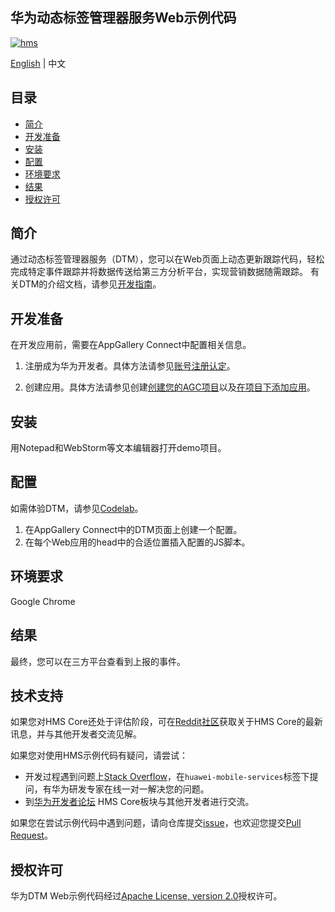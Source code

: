 ## 华为动态标签管理器服务Web示例代码

[![hms](https://img.shields.io/badge/hms-dtm-brightgreen)](https://developer.huawei.com/consumer/en/doc/development/HMS-References/3021004) 

[English](https://github.com/HMS-Core/hms-dtm-demo-web/blob/master/README.md) | 中文

## 目录

 * [简介](#简介)
 * [开发准备](#开发准备)
 * [安装](#安装)
 * [配置](#配置)
 * [环境要求](#环境要求)
 * [结果](#结果)
 * [授权许可](#授权许可)

## 简介
通过动态标签管理器服务（DTM），您可以在Web页面上动态更新跟踪代码，轻松完成特定事件跟踪并将数据传送给第三方分析平台，实现营销数据随需跟踪。
有关DTM的介绍文档，请参见[开发指南](https://developer.huawei.com/consumer/cn/doc/development/HMSCore-Guides/introduction-0000001050043907)。

## 开发准备
在开发应用前，需要在AppGallery Connect中配置相关信息。
1. 注册成为华为开发者。具体方法请参见[账号注册认定](https://developer.huawei.com/consumer/cn/doc/20300)。

2. 创建应用。具体方法请参见创建[创建您的AGC项目](https://developer.huawei.com/consumer/cn/doc/development/AppGallery-connect-Guides/agc-get-started-web#h1-1594605371607)以及[在项目下添加应用](https://developer.huawei.com/consumer/cn/doc/development/AppGallery-connect-Guides/agc-get-started-web#h1-1594605413814)。

## 安装
用Notepad和WebStorm等文本编辑器打开demo项目。

## 配置
如需体验DTM，请参见[Codelab](https://developer.huawei.com/consumer/cn/codelab/HMSDTMKit-Web/index.html#0)。

1. 在AppGallery Connect中的DTM页面上创建一个配置。
2. 在每个Web应用的head中的合适位置插入配置的JS脚本。

## 环境要求
Google Chrome

## 结果
最终，您可以在三方平台查看到上报的事件。

## 技术支持
如果您对HMS Core还处于评估阶段，可在[Reddit社区](https://www.reddit.com/r/HuaweiDevelopers/)获取关于HMS Core的最新讯息，并与其他开发者交流见解。

如果您对使用HMS示例代码有疑问，请尝试：
- 开发过程遇到问题上[Stack Overflow](https://stackoverflow.com/questions/tagged/huawei-mobile-services)，在`huawei-mobile-services`标签下提问，有华为研发专家在线一对一解决您的问题。
- 到[华为开发者论坛](https://developer.huawei.com/consumer/cn/forum/blockdisplay?fid=18) HMS Core板块与其他开发者进行交流。

如果您在尝试示例代码中遇到问题，请向仓库提交[issue](https://github.com/HMS-Core/hms-dtm-demo-web/issues)，也欢迎您提交[Pull Request](https://github.com/HMS-Core/hms-dtm-demo-web/pulls)。

## 授权许可
华为DTM Web示例代码经过[Apache License, version 2.0](http://www.apache.org/licenses/LICENSE-2.0)授权许可。
